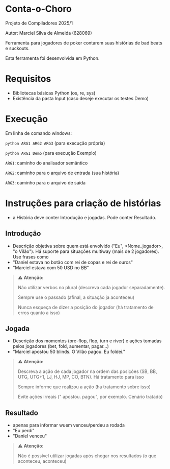 # Conta-o-Choro

Projeto de Compiladores 2025/1

Autor: Marciel Silva de Almeida (628069)

Ferramenta para jogadores de poker contarem suas histórias de bad beats e suckouts.

Esta ferramenta foi desenvolvida em Python.

# Requisitos
- Bibliotecas básicas Python (os, re, sys)
- Existência da pasta Input (caso deseje executar os testes Demo)

# Execução

Em linha de comando windows:

`python ARG1 ARG2 ARG3` (para execução própria)

`python ARG1 Demo` (para execução Exemplo)

`ARG1`: caminho do analisador semântico

`ARG2`: caminho para o arquivo de entrada (sua história)

`ARG3`: caminho para o arquivo de saída

# Instruções para criação de histórias
- a História deve conter Introdução e jogadas. Pode conter Resultado.

## Introdução
- Descrição objetiva sobre quem está envolvido ("Eu", <Nome_jogador>, "o Vilão"). Há suporte para situações multiway (mais de 2 jogadores). Use frases como
- "Daniel estava no botão com rei de copas e rei de ouros"
- "Marciel estava com 50 USD no BB"

> ⚠️ **Atenção:**
> 
> Não utilizar verbos no plural (descreva cada jogador separadamente).
>
> Sempre use o passado (afinal, a situação ja aconteceu)
>
> Nunca esqueça de dizer a posição do jogador (há tratamento de erros quanto a isso)

## Jogada
- Descrição dos momentos (pre-flop, flop, turn e river) e ações tomadas pelos jogadores (bet, fold, aumentar, pagar...)
- "Marciel apostou 50 blinds. O Vilão pagou. Eu foldei."

> ⚠️ **Atenção:**
>
> Descreva a ação de cada jogador na ordem das posições (SB, BB, UTG, UTG+1, LJ, HJ, MP, CO, BTN). Há tratamento para isso
>
> Sempre informe que realizou a ação (ha tratamento sobre isso)
>
> Evite ações irreais ("<Jogador A> apostou. <Jogador A> pagou", por exemplo. Cenário tratado)
## Resultado

- apenas para informar wuem venceu/perdeu a rodada
- "Eu perdi"
- "Daniel venceu"


> ⚠️ **Atenção:**
>
> Não é possível utilizar jogadas após chegar nos resultados (o que aconteceu, aconteceu)

